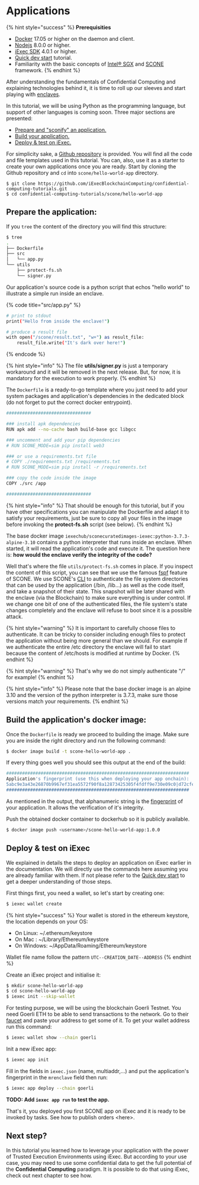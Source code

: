 # Applications

{% hint style="success" %}
**Prerequisities**

* [Docker](https://docs.docker.com/install/) 17.05 or higher on the daemon and client.
* [Nodejs](https://nodejs.org) 8.0.0 or higher.
* [iExec SDK](https://www.npmjs.com/package/iexec) 4.0.1 or higher.
* [Quick dev start](../quick-start-for-developers.md) tutorial.
* Familiarity with the basic concepts of [Intel® SGX](intel-sgx-technology.md#intel-r-software-guard-extension-intel-r-sgx) and [SCONE](scone-framework.md#scone-framework) framework.
{% endhint %}

After understanding the fundamentals of Confidential Computing and explaining technologies behind it, it is time to roll up our sleeves and start playing with [enclaves](intel-sgx-technology.md#enclave).

In this tutorial, we will be using Python as the programming language, but support of other languages is coming soon. Three major sections are presented:

* [Prepare and "sconify" an application.](create-your-first-sgx-app.md#prepare-the-application)
* [Build your application.](create-your-first-sgx-app.md#build-the-application)
* [Deploy & test on iExec.](create-your-first-sgx-app.md#deploy-the-application-on-iexec)

For simplicity sake, a [Github repository](https://github.com/iExecBlockchainComputing/confidential-computing-tutorials.git) is provided. You will find all the code and file templates used in this tutorial. You can, also, use it as a starter to create your own applications once you are ready. Start by cloning the Github repository and `cd` into `scone/hello-world-app` directory.

```
$ git clone https://github.com/iExecBlockchainComputing/confidential-computing-tutorials.git
$ cd confidential-computing-tutorials/scone/hello-world-app
```

## Prepare the application:

If you `tree` the content of the directory you will find this structure:

```bash
$ tree
.
├── Dockerfile
├── src
│   └── app.py
└── utils
    ├── protect-fs.sh
    └── signer.py
```

Our application's source code is a python script that echos "hello world" to illustrate a simple run inside an enclave.

{% code title="src/app.py" %}
```bash
# print to stdout
print("Hello from inside the enclave!")

# produce a result file
with open("/scone/result.txt", "w+") as result_file:
    result_file.write("It's dark over here!")
```
{% endcode %}

{% hint style="info" %}
The file **utils/signer.py** is just a temporary workaround and it will be removed in the next release. But, for now, it is mandatory for the execution to work properly.
{% endhint %}

The `Dockerfile` is a ready-to-go template where you just need to add your system packages and application's dependencies in the dedicated block \(do not forget to put the correct docker entrypoint\).

```bash
################################

### install apk dependencies
RUN apk add --no-cache bash build-base gcc libgcc

### uncomment and add your pip dependencies
# RUN SCONE_MODE=sim pip install web3

### or use a requirements.txt file
# COPY ./requirements.txt /requirements.txt
# RUN SCONE_MODE=sim pip install -r /requirements.txt

### copy the code inside the image
COPY ./src /app

################################
```

{% hint style="info" %}
That should be enough for this tutorial, but if you have other specifications you can manipulate the Dockerfile and adapt it to satisfy your requirements, just be sure to copy all your files in the image before invoking the **protect-fs.sh** script \(see below\).
{% endhint %}

The base docker image `iexechub/sconecuratedimages-iexec:python-3.7.3-alpine-3.10` contains a python interpreter that runs inside an enclave. When started, it will read the application's code and execute it. The question here is: **how would the enclave verify the integrity of the code?**

Well that's where the file `utils/protect-fs.sh` comes in place. If you inspect the content of this script, you can see that we use the famous [fspf](scone-framework.md#fspf-file-system-protection-file) feature of SCONE. We use SCONE's [CLI](https://sconedocs.github.io/SCONE_CLI/) to authenticate the file system directories that can be used by the application \(/bin, /lib...\) as well as the code itself, and take a snapshot of their state. This snapshot will be later shared with the enclave \(via the Blockchain\) to make sure everything is under control. If we change one bit of one of the authenticated files, the file system's state changes completely and the enclave will refuse to boot since it is a possible attack.

{% hint style="warning" %}
It is important to carefully choose files to authenticate. It can be tricky to consider including enough files to protect the application without being more general than we should. For example if we authenticate the entire /etc directory the enclave will fail to start because the content of /etc/hosts is modified at runtime by Docker.
{% endhint %}

{% hint style="warning" %}
That's why we do not simply authenticate "/" for example!
{% endhint %}

{% hint style="info" %}
Please note that the base docker image is an alpine 3.10 and the version of the python interpreter is 3.7.3, make sure those versions match your requirements.
{% endhint %}

## Build the application's docker image:

Once the `Dockerfile` is ready we proceed to building the image. Make sure you are inside the right directory and run the following command:

```bash
$ docker image build -t scone-hello-world-app .
```

If every thing goes well you should see this output at the end of the build:

```bash
#####################################################################
Application's fingerprint (use this when deploying your app onchain):
5abc9e3a43e26870b9967ef31ea5572f90f8a12873425305f4fdff9e730e09c0|d72cfe7975922ccb70b7b859970e16b0|16e7c11e75448e31c94d023e40ece7429fb17481bc62f521c8f70da9c48110a1
#####################################################################
```

As mentioned in the output, that alphanumeric string is the [fingerprint](scone-framework.md#applications-fingerprint) of your application. It allows the verification of it's integrity.

Push the obtained docker container to dockerhub so it is publicly available.

```bash
$ docker image push <username>/scone-hello-world-app:1.0.0
```

## Deploy & test on iExec

We explained in details the steps to deploy an application on iExec earlier in the documentation. We will directly use the commands here assuming you are already familiar with them. If not please refer to the [Quick dev start](../quick-start-for-developers.md) to get a deeper understanding of those steps.

First things first, you need a wallet, so let's start by creating one:

```bash
$ iexec wallet create
```

{% hint style="success" %}
Your wallet is stored in the ethereum keystore, the location depends on your OS:

* On Linux: ~/.ethereum/keystore
* On Mac : ~/Library/Ethereum/keystore
* On Windows: ~/AppData/Roaming/Ethereum/keystore

Wallet file name follow the pattern `UTC--CREATION_DATE--ADDRESS`
{% endhint %}

Create an iExec project and initialise it:

```bash
$ mkdir scone-hello-world-app
$ cd scone-hello-world-app
$ iexec init --skip-wallet
```

For testing purpose, we will be using the blockchain Goerli Testnet. You need Goerli ETH to be able to send transactions to the network. Go to their [faucet](https://goerli-faucet.slock.it/) and paste your address to get some of it. To get your wallet address run this command:

```bash
$ iexec wallet show --chain goerli
```

Init a new iExec app:

```bash
$ iexec app init
```

Fill in the fields in `iexec.json` \(name, multiaddr,...\) and put the application's fingerprint in the `mrenclave` field then run:

```bash
$ iexec app deploy --chain goerli
```

**TODO: Add `iexec app run` to test the app.**

That's it, you deployed you first SCONE app on iExec and it is ready to be invoked by tasks. See how to publish orders &lt;here&gt;.

## Next step?

In this tutorial you learned how to leverage your application with the power of Trusted Execution Environments using iExec. But according to your use case, you may need to use some confidential data to get the full potential of the **Confidential Computing** paradigm. It is possible to do that using iExec, check out next chapter to see how.

